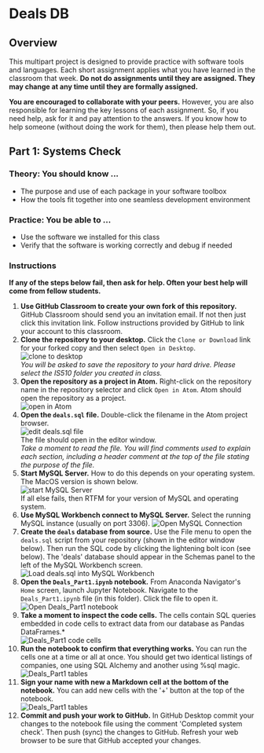 # Deals DB

## Overview
This multipart project is designed to provide practice with software tools and languages. Each short assignment applies what you have learned in the classroom that week. __Do not do assignments until they are assigned. They may change at any time until they are formally assigned.__

__You are encouraged to collaborate with your peers.__ However, you are also responsible for learning the key lessons of each assignment. So, if you need help, ask for it and pay attention to the answers. If you know how to help someone (without doing the work for them), then please help them out.

## Part 1: Systems Check
### Theory: You should know ...
* The purpose and use of each package in your software toolbox
* How the tools fit together into one seamless development environment

### Practice: You be able to ...
* Use the software we installed for this class
* Verify that the software is working correctly and debug if needed

### Instructions
__If any of the steps below fail, then ask for help. Often your best help will come from fellow students.__
1. __Use GitHub Classroom to create your own fork of this repository.__ GitHub Classroom should send you an invitation email. If not then just click this invitation link. Follow instructions provided by GitHub to link your account to this classroom.
2. __Clone the repository to your desktop.__ Click the `Clone or Download` link for your forked copy and then select `Open in Desktop`.  
![clone to desktop](img/img1.png)  
*You will be asked to save the repository to your hard drive. Please select the IS510 folder you created in class.*
3. __Open the repository as a project in Atom.__ Right-click on the repository name in the repository selector and click `Open in Atom`. Atom should open the repository as a project.  
![open in Atom](img/img2.png)
4. __Open the `deals.sql` file.__ Double-click the filename in the Atom project browser.  
![edit deals.sql file](img/img3.png)  
The file should open in the editor window.  
*Take a moment to read the file. You will find comments used to explain each section, including a header comment at the top of the file stating the purpose of the file.*
5. __Start MySQL Server.__ How to do this depends on your operating system. The MacOS version is shown below.  
![start MySQL Server](img/img4.png)  
If all else fails, then RTFM for your version of MySQL and operating system.
6. __Use MySQL Workbench connect to MySQL Server.__ Select the running MySQL instance (usually on port 3306).
![Open MySQL Connection](img/img5.png)
7. __Create the `deals` database from source.__ Use the File menu to open the `deals.sql` script from your repository (shown in the editor window below). Then run the SQL code by clicking the lightening bolt icon (see below).  The 'deals' database should appear in the Schemas panel to the left of the MySQL Workbench screen.  
![Load deals.sql into MySQL Workbench](img/img6.png)  
8. __Open the `Deals_Part1.ipynb` notebook.__ From Anaconda Navigator's `Home` screen, launch Jupyter Notebook. Navigate to the `Deals_Part1.ipynb` file (in this folder). Click the file to open it.  
![Open Deals_Part1 notebook](img/img7.png)
9. __Take a moment to inspect the code cells.__ The cells contain SQL queries embedded in code cells to extract data from our database as Pandas DataFrames.*  
![Deals_Part1 code cells](img/img8.png)
10. __Run the notebook to confirm that everything works.__ You can run the cells one at a time or all at once. You should get two identical listings of companies, one using SQL Alchemy and another using %sql magic.
![Deals_Part1 tables](img/img9.png)
10. __Sign your name with new a Markdown cell at the bottom of the notebook.__ You can add new cells with the '+' button at the top of the notebook.  
![Deals_Part1 tables](img/img9.png)
11. __Commit and push your work to GitHub.__ In GitHub Desktop commit your changes to the notebook file using the comment 'Completed system check'. Then push (sync) the changes to GitHub. Refresh your web browser to be sure that GitHub accepted your changes.
